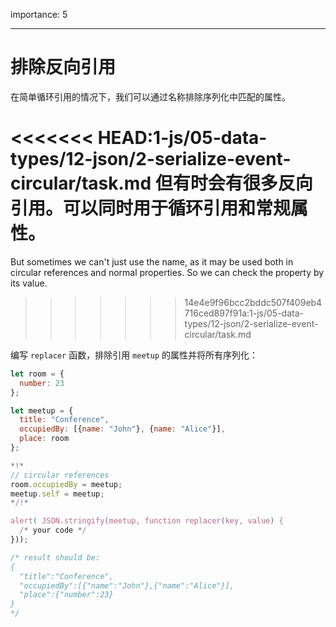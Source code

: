 importance: 5

---

# 排除反向引用

在简单循环引用的情况下，我们可以通过名称排除序列化中匹配的属性。

<<<<<<< HEAD:1-js/05-data-types/12-json/2-serialize-event-circular/task.md
但有时会有很多反向引用。可以同时用于循环引用和常规属性。
=======
But sometimes we can't just use the name, as it may be used both in circular references and normal properties. So we can check the property by its value.
>>>>>>> 14e4e9f96bcc2bddc507f409eb4716ced897f91a:1-js/05-data-types/12-json/2-serialize-event-circular/task.md

编写 `replacer` 函数，排除引用 `meetup` 的属性并将所有序列化：

```js run
let room = {
  number: 23
};

let meetup = {
  title: "Conference",
  occupiedBy: [{name: "John"}, {name: "Alice"}],
  place: room
};

*!*
// circular references
room.occupiedBy = meetup;
meetup.self = meetup;
*/!*

alert( JSON.stringify(meetup, function replacer(key, value) {
  /* your code */
}));

/* result should be:
{
  "title":"Conference",
  "occupiedBy":[{"name":"John"},{"name":"Alice"}],
  "place":{"number":23}
}
*/
```
